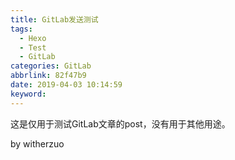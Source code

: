 ```yaml
---
title: GitLab发送测试
tags:
  - Hexo
  - Test
  - GitLab
categories: GitLab
abbrlink: 82f47b9
date: 2019-04-03 10:14:59
keyword:
---
```


这是仅用于测试GitLab文章的post，没有用于其他用途。  

by witherzuo